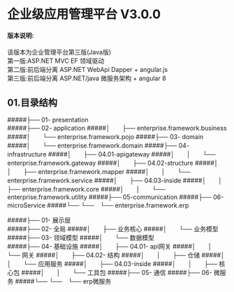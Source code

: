 # 企业级应用管理平台 V3.0.0
#### 版本说明:
该版本为企业管理平台第三版(Java版)  
第一版:ASP.NET MVC EF 领域驱动  
第二版:前后端分离 ASP.NET WebApi Dapper + angular.js  
第三版:前后端分离 ASP.NET/java 微服务架构 + angular 8  

## 01.目录结构  
#####├── 01- presentation  
#####├── 02- application
#####│　　├── enterprise.framework.business
#####│　　└── enterprise.framework.pojo
#####├── 03- domain
#####│　　└── enterprise.framework.domain
#####├── 04- infrastructure
#####│　　├── 04.01-apigateway
#####│　　│　　└── enterprise.framework.gateway
#####│　　├── 04.02-structure
#####│　　│　　├── enterprise.framework.mapper
#####│　　│　　└── enterprise.framework.service
#####│　　├── 04.03-inside
#####│　　│　　├── enterprise.framework.core
#####│　　│　　└── enterprise.framework.utility
#####├── 05-communication
#####├── 06-microService
#####└── └──　└── enterprise.framework.erp    

#####├── 01- 展示层  
#####├── 02- 全局
#####│　　├── 业务核心
#####│　　└── 业务模型
#####├── 03- 领域模型
#####│　　└── 数据模型    
#####├── 04- 基础设施
#####│　　├── 04.01- api网关
#####│　　│　　└── 网关
#####│　　├── 04.02- 结构
#####│　　│　　├── 仓储
#####│　　│　　└── 应用服务
#####│　　├── 04.03-inside
#####│　　│　　├── 核心包
#####│　　│　　└── 工具包
#####├── 05- 通信
#####├── 06- 微服务
#####└── └──　└── erp微服务
